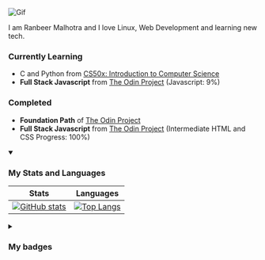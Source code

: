 ![Gif](https://media.tenor.com/0Akz_GWDQyQAAAAC/star-wars-hello-there.gif)

I am Ranbeer Malhotra and I love Linux, Web Development and learning new tech.

### Currently Learning

- C and Python from [CS50x: Introduction to Computer Science](https://cs50.harvard.edu/x/)
- **Full Stack Javascript** from [The Odin Project](https://www.theodinproject.com/paths/full-stack-javascript/courses/javascript) (Javascript: 9%) 

### Completed

- **Foundation Path** of [The Odin Project](https://www.theodinproject.com/)
- **Full Stack Javascript** from [The Odin Project](https://www.theodinproject.com/paths/full-stack-javascript/courses/intermediate-html-and-css) (Intermediate HTML and CSS Progress: 100%)

<details open>
<summary><h3>My Stats and Languages</h3></summary>

|Stats|Languages|
|-------|--------|
|[![GitHub stats](https://github-readme-stats-xw1g-goku04s-projects.vercel.app/api?username=rnbr04&count_private=true&theme=github_dark)](https://github.com/anuraghazra/github-readme-stats)|[![Top Langs](https://github-readme-stats-xw1g-goku04s-projects.vercel.app/api/top-langs/?username=rnbr04&layout=compact&theme=github_dark)](https://github.com/anuraghazra/github-readme-stats)|
</details>

<details>
  <summary><h3>My badges</h3></summary>

  [![An image of @goku04's Holopin badges, which is a link to view their full Holopin profile](https://holopin.me/goku04)](https://holopin.io/@goku04)
</details>
